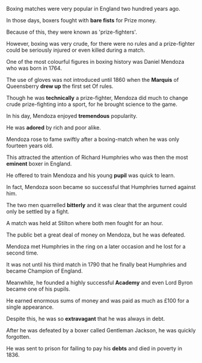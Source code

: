 Boxing matches were very popular in England two hundred years ago. 

In those days, boxers fought with **bare fists** for Prize money. 

Because of this, they were known as 'prize-fighters'. 

However, boxing was very crude, for there were no rules and a prize-fighter could be seriously injured or even killed during a match.



One of the most colourful figures in boxing history was Daniel Mendoza who was born in 1764.

The use of gloves was not introduced until 1860 when the **Marquis** of Queensberry **drew up** the first set Of rules. 

Though he was **technically** a prize-fighter, Mendoza did much to change crude prize-fighting into a sport, for he brought science to the game. 

In his day, Mendoza enjoyed **tremendous** popularity. 

He was **adored** by rich and poor alike. 



Mendoza rose to fame swiftly after a boxing-match when he was only fourteen years old. 

This attracted the attention of Richard Humphries who was then the most **eminent** boxer in England. 

He offered to train Mendoza and his young **pupil** was quick to learn. 

In fact, Mendoza soon became so successful that Humphries turned against him. 

The two men quarrelled **bitterly** and it was clear that the argument could only be settled by a fight. 

A match was held at Stilton where both men fought for an hour. 

The public bet a great deal of money on Mendoza, but he was defeated. 

Mendoza met Humphries in the ring on a later occasion and he lost for a second time. 

It was not until his third match in 1790 that he finally beat Humphries and became Champion of England. 

Meanwhile, he founded a highly successful **Academy** and even Lord Byron became one of his pupils. 

He earned enormous sums of money and was paid as much as £100 for a single appearance. 

Despite this, he was so **extravagant** that he was always in debt. 

After he was defeated by a boxer called Gentleman Jackson, he was quickly forgotten. 

He was sent to prison for failing to pay his **debts** and died in poverty in 1836.